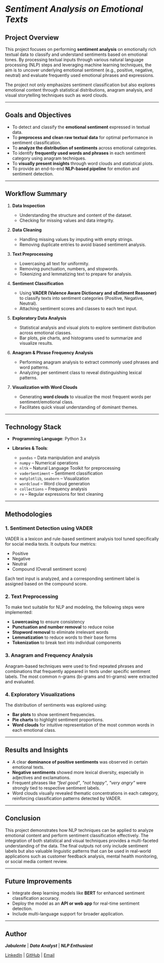 # ***Sentiment Analysis on Emotional Texts***

## **Project Overview**

This project focuses on performing **sentiment analysis** on emotionally rich textual data to classify and understand sentiments based on emotional tones. By processing textual inputs through various natural language processing (NLP) steps and leveraging machine learning techniques, the aim is to uncover underlying emotional sentiment (e.g., positive, negative, neutral) and evaluate frequently used emotional phrases and expressions.

The project not only emphasizes sentiment classification but also explores emotional content through statistical distributions, anagram analysis, and visual storytelling techniques such as word clouds.

---

## **Goals and Objectives**

* To detect and classify the **emotional sentiment** expressed in textual data.
* To **preprocess and clean raw textual data** for optimal performance in sentiment classification.
* To **analyze the distribution of sentiments** across emotional categories.
* To identify **frequently used words and phrases** in each sentiment category using anagram techniques.
* To **visually present insights** through word clouds and statistical plots.
* To provide an end-to-end **NLP-based pipeline** for emotion and sentiment detection.

---

## **Workflow Summary**

1. **Data Inspection**

   * Understanding the structure and content of the dataset.
   * Checking for missing values and data integrity.

2. **Data Cleaning**

   * Handling missing values by imputing with empty strings.
   * Removing duplicate entries to avoid biased sentiment analysis.

3. **Text Preprocessing**

   * Lowercasing all text for uniformity.
   * Removing punctuation, numbers, and stopwords.
   * Tokenizing and lemmatizing text to prepare for analysis.

4. **Sentiment Classification**

   * Using **VADER (Valence Aware Dictionary and sEntiment Reasoner)** to classify texts into sentiment categories (Positive, Negative, Neutral).
   * Attaching sentiment scores and classes to each text input.

5. **Exploratory Data Analysis**

   * Statistical analysis and visual plots to explore sentiment distribution across emotional classes.
   * Bar plots, pie charts, and histograms used to summarize and visualize results.

6. **Anagram & Phrase Frequency Analysis**

   * Performing anagram analysis to extract commonly used phrases and word patterns.
   * Analyzing per sentiment class to reveal distinguishing lexical patterns.

7. **Visualization with Word Clouds**

   * Generating **word clouds** to visualize the most frequent words per sentiment/emotional class.
   * Facilitates quick visual understanding of dominant themes.

---

## **Technology Stack**

* **Programming Language**: Python 3.x
* **Libraries & Tools**:

  * `pandas` – Data manipulation and analysis
  * `numpy` – Numerical operations
  * `nltk` – Natural Language Toolkit for preprocessing
  * `vaderSentiment` – Sentiment classification
  * `matplotlib`, `seaborn` – Visualization
  * `wordcloud` – Word cloud generation
  * `collections` – Frequency analysis
  * `re` – Regular expressions for text cleaning

---

## **Methodologies**

### 1. **Sentiment Detection using VADER**

VADER is a lexicon and rule-based sentiment analysis tool tuned specifically for social media texts. It outputs four metrics:

* Positive
* Negative
* Neutral
* Compound (Overall sentiment score)

Each text input is analyzed, and a corresponding sentiment label is assigned based on the compound score.

### 2. **Text Preprocessing**

To make text suitable for NLP and modeling, the following steps were implemented:

* **Lowercasing** to ensure consistency
* **Punctuation and number removal** to reduce noise
* **Stopword removal** to eliminate irrelevant words
* **Lemmatization** to reduce words to their base forms
* **Tokenization** to break text into individual components

### 3. **Anagram and Frequency Analysis**

Anagram-based techniques were used to find repeated phrases and combinations that frequently appeared in texts under specific sentiment labels. The most common n-grams (bi-grams and tri-grams) were extracted and evaluated.

### 4. **Exploratory Visualizations**

The distribution of sentiments was explored using:

* **Bar plots** to show sentiment frequencies.
* **Pie charts** to highlight sentiment proportions.
* **Word clouds** for intuitive representation of the most common words in each emotional class.

---

## **Results and Insights**

* A clear **dominance of positive sentiments** was observed in certain emotional texts.
* **Negative sentiments** showed more lexical diversity, especially in adjectives and exclamations.
* Frequent phrases like *"feel good"*, *"not happy"*, *"very angry"* were strongly tied to respective sentiment labels.
* Word clouds visually revealed thematic concentrations in each category, reinforcing classification patterns detected by VADER.

---

## **Conclusion**

This project demonstrates how NLP techniques can be applied to analyze emotional content and perform sentiment classification effectively. The integration of both statistical and visual techniques provides a multi-faceted understanding of the data. The final outputs not only include sentiment labels but also valuable linguistic patterns that can be used in real-world applications such as customer feedback analysis, mental health monitoring, or social media content review.

---

## **Future Improvements**

* Integrate deep learning models like **BERT** for enhanced sentiment classification accuracy.
* Deploy the model as an **API or web app** for real-time sentiment detection.
* Include multi-language support for broader application.

---

## **Author**

***Jabulente*** |
***Data Analyst*** | ***NLP Enthusiast***

[LinkedIn](https://www.linkedin.com/in/jabulente2002) | [GitHub](https://github.com/Jabulente) | [Email](mailto:Jabulente@hotmail.com)
